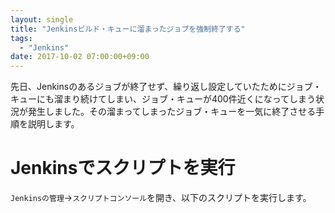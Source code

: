 ```yaml
---
layout: single
title: "Jenkinsビルド・キューに溜まったジョブを強制終了する"
tags:
  - "Jenkins"
date: 2017-10-02 07:00:00+09:00
---
```


先日、Jenkinsのあるジョブが終了せず、繰り返し設定していたためにジョブ・キューにも溜まり続けてしまい、ジョブ・キューが400件近くになってしまう状況が発生しました。その溜まってしまったジョブ・キューを一気に終了させる手順を説明します。

# Jenkinsでスクリプトを実行

`Jenkinsの管理`→`スクリプトコンソール`を開き、以下のスクリプトを実行します。

<script src="https://gist.github.com/u6k/90b77135c60ac5345af828859d3d86fc.js"></script>
